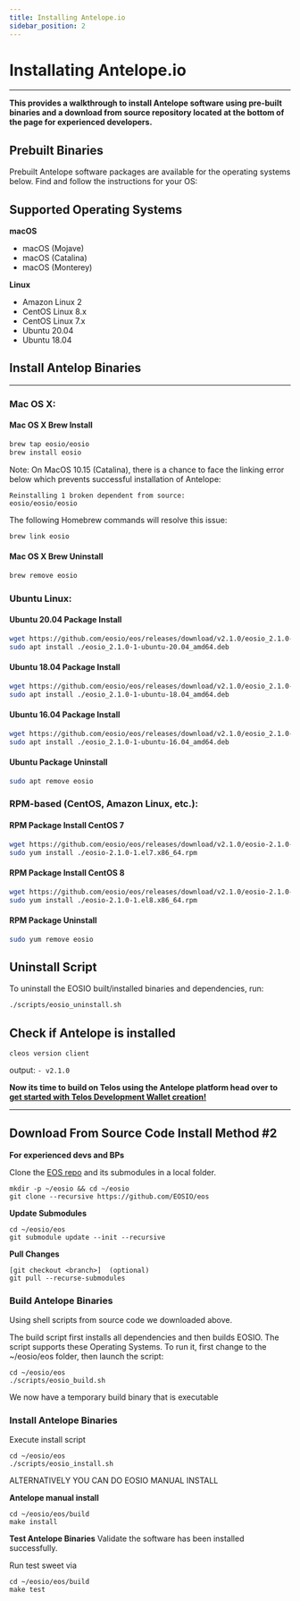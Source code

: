 ```yaml
---
title: Installing Antelope.io
sidebar_position: 2
---
```



# Installating Antelope.io

----     -----

__This provides a walkthrough to install Antelope software using pre-built binaries and a download from source repository located at the bottom of the page for experienced developers.__

## Prebuilt Binaries

Prebuilt Antelope software packages are available for the operating systems below. Find and follow the instructions for your OS:


## Supported Operating Systems
**macOS**
- macOS (Mojave)
- macOS (Catalina)
- macOS (Monterey)

**Linux**
- Amazon Linux 2
- CentOS Linux 8.x
- CentOS Linux 7.x
- Ubuntu 20.04
- Ubuntu 18.04

## Install Antelop Binaries
----             -----
### Mac OS X:

#### Mac OS X Brew Install
```sh
brew tap eosio/eosio
brew install eosio
```
Note: On MacOS 10.15 (Catalina), there is a chance to face the linking error below which prevents successful installation of Antelope:
```
Reinstalling 1 broken dependent from source:
eosio/eosio/eosio
```
The following Homebrew commands will resolve this issue:
```sh
brew link eosio
```
#### Mac OS X Brew Uninstall
```sh
brew remove eosio
```

### Ubuntu Linux:

#### Ubuntu 20.04 Package Install
```sh
wget https://github.com/eosio/eos/releases/download/v2.1.0/eosio_2.1.0-1-ubuntu-20.04_amd64.deb
sudo apt install ./eosio_2.1.0-1-ubuntu-20.04_amd64.deb
```
#### Ubuntu 18.04 Package Install
```sh
wget https://github.com/eosio/eos/releases/download/v2.1.0/eosio_2.1.0-1-ubuntu-18.04_amd64.deb
sudo apt install ./eosio_2.1.0-1-ubuntu-18.04_amd64.deb
```
#### Ubuntu 16.04 Package Install
```sh
wget https://github.com/eosio/eos/releases/download/v2.1.0/eosio_2.1.0-1-ubuntu-16.04_amd64.deb
sudo apt install ./eosio_2.1.0-1-ubuntu-16.04_amd64.deb
```
#### Ubuntu Package Uninstall
```sh
sudo apt remove eosio
```

### RPM-based (CentOS, Amazon Linux, etc.):

#### RPM Package Install CentOS 7
```sh
wget https://github.com/eosio/eos/releases/download/v2.1.0/eosio-2.1.0-1.el7.x86_64.rpm
sudo yum install ./eosio-2.1.0-1.el7.x86_64.rpm
```
#### RPM Package Install CentOS 8
```sh
wget https://github.com/eosio/eos/releases/download/v2.1.0/eosio-2.1.0-1.el8.x86_64.rpm
sudo yum install ./eosio-2.1.0-1.el8.x86_64.rpm
```

#### RPM Package Uninstall
```sh
sudo yum remove eosio
```

## Uninstall Script
To uninstall the EOSIO built/installed binaries and dependencies, run:
```sh
./scripts/eosio_uninstall.sh
```


## Check if Antelope is installed

```
cleos version client
```

output: ```- v2.1.0```

__Now its time to build on Telos using the Antelope platform head over to [get started with Telos Development Wallet creation!](/zero/eosio_toolkit/cleos)__

------------                                            ------------

## Download From Source Code Install Method #2

**For experienced devs and BPs**

Clone the [EOS repo](https://github.com/EOSIO/eos) and its submodules in a local folder. 

```
mkdir -p ~/eosio && cd ~/eosio
git clone --recursive https://github.com/EOSIO/eos
```


**Update Submodules** 
```
cd ~/eosio/eos
git submodule update --init --recursive
```

**Pull Changes**

```
[git checkout <branch>]  (optional)
git pull --recurse-submodules
```


### Build Antelope Binaries
Using shell scripts from source code we downloaded above.

The build script first installs all dependencies and then builds EOSIO. The script supports these Operating Systems. To run it, first change to the ~/eosio/eos folder, then launch the script:

```
cd ~/eosio/eos
./scripts/eosio_build.sh
```

We now have a temporary build binary that is executable

### Install Antelope Binaries

Execute install script

```
cd ~/eosio/eos
./scripts/eosio_install.sh
```

ALTERNATIVELY YOU CAN DO EOSIO MANUAL INSTALL 

**Antelope manual install** 

```
cd ~/eosio/eos/build
make install
```


**Test Antelope Binaries** 
Validate the software has been installed successfully.

Run test sweet via

```
cd ~/eosio/eos/build
make test
```


